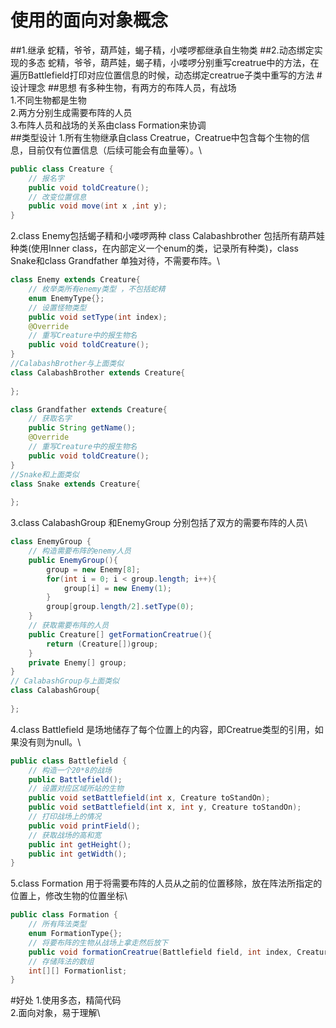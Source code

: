 # 使用的面向对象概念
##1.继承
蛇精，爷爷，葫芦娃，蝎子精，小喽啰都继承自生物类
##2.动态绑定实现的多态
蛇精，爷爷，葫芦娃，蝎子精，小喽啰分别重写creatrue中的方法，在遍历Battlefield打印对应位置信息的时候，动态绑定creatrue子类中重写的方法
#设计理念
##思想
有多种生物，有两方的布阵人员，有战场\
1.不同生物都是生物\
2.两方分别生成需要布阵的人员\
3.布阵人员和战场的关系由class Formation来协调\
##类型设计
1.所有生物继承自class Creatrue，Creatrue中包含每个生物的信息，目前仅有位置信息（后续可能会有血量等）。\
```java
public class Creature {
    // 报名字
    public void toldCreature();
    // 改变位置信息
    public void move(int x ,int y);
}
```
2.class Enemy包括蝎子精和小喽啰两种 class Calabashbrother 包括所有葫芦娃种类(使用Inner class，在内部定义一个enum的类，记录所有种类)，class Snake和class Grandfather 单独对待，不需要布阵。\
```java
class Enemy extends Creature{
    // 枚举类所有enemy类型 ，不包括蛇精
    enum EnemyType{};
    // 设置怪物类型
    public void setType(int index);
    @Override
    // 重写Creature中的报生物名
    public void toldCreature();
}
//CalabashBrother与上面类似
class CalabashBrother extends Creature{
    
};

class Grandfather extends Creature{
    // 获取名字
    public String getName();
    @Override
    // 重写Creature中的报生物名
    public void toldCreature();
}
//Snake和上面类似
class Snake extends Creature{
    
};
```
3.class CalabashGroup 和EnemyGroup 分别包括了双方的需要布阵的人员\
```java
class EnemyGroup {
    // 构造需要布阵的enemy人员
    public EnemyGroup(){
        group = new Enemy[8];
        for(int i = 0; i < group.length; i++){
            group[i] = new Enemy(1);
        }
        group[group.length/2].setType(0);
    }
    // 获取需要布阵的人员
    public Creature[] getFormationCreatrue(){
        return (Creature[])group;
    }
    private Enemy[] group;
}
// CalabashGroup与上面类似
class CalabashGroup{
    
};
```
4.class Battlefield 是场地储存了每个位置上的内容，即Creatrue类型的引用，如果没有则为null。\
```java
public class Battlefield {
    // 构造一个20*8的战场
    public Battlefield();
    // 设置对应区域所站的生物
    public void setBattlefield(int x, Creature toStandOn);
    public void setBattlefield(int x, int y, Creature toStandOn);
    // 打印战场上的情况
    public void printField();
    // 获取战场的高和宽
    public int getHeight();
    public int getWidth();
}
```
5.class Formation 用于将需要布阵的人员从之前的位置移除，放在阵法所指定的位置上，修改生物的位置坐标\
```java
public class Formation {
    // 所有阵法类型
    enum FormationType{};
    // 将要布阵的生物从战场上拿走然后放下
    public void formationCreatrue(Battlefield field, int index, Creature[] list, int category);
    // 存储阵法的数组
    int[][] Formationlist;
}
```
#好处
1.使用多态，精简代码\
2.面向对象，易于理解\